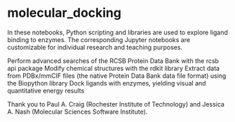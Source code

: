 # molecular_docking


In these notebooks, Python scripting and libraries are used to explore ligand binding to enzymes. The corresponding Jupyter notebooks are customizable for individual research and teaching purposes. 

Perform advanced searches of the RCSB Protein Data Bank with the rcsb api package
Modify chemical structures with the rdkit library
Extract data from PDBx/mmCIF files (the native Protein Data Bank data file format) using the Biopython library
Dock ligands with enzymes, yielding visual and quantitative energy results

Thank you to Paul A. Craig (Rochester Institute of Technology) and Jessica A. Nash (Molecular Sciences Software Institute).


